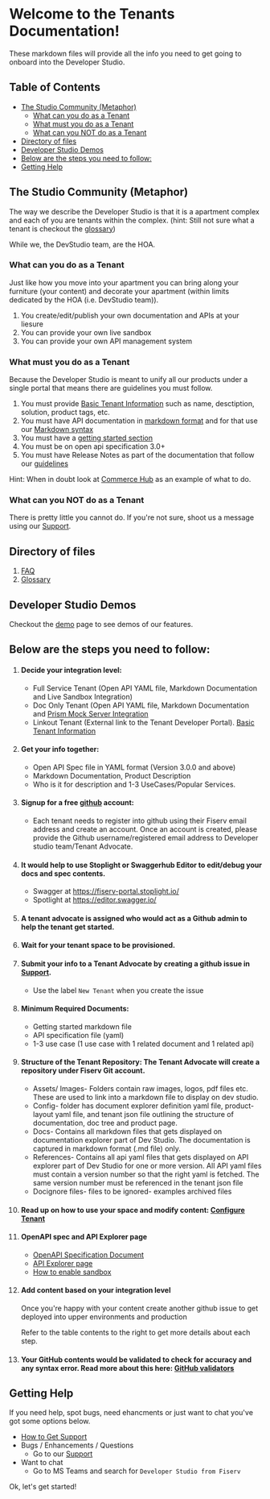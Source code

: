 # Welcome to the Tenants Documentation!

These markdown files will provide all the info you need to get going to onboard into the Developer Studio.

## Table of Contents
  - [The Studio Community (Metaphor)](#the-studio-community-metaphor)
    - [What can you do as a Tenant](#what-can-you-do-as-a-tenant)
    - [What must you do as a Tenant](#what-must-you-do-as-a-tenant)
    - [What can you NOT do as a Tenant](#what-can-you-not-do-as-a-tenant)
  - [Directory of files](#directory-of-files)
  - [Developer Studio Demos](#developer-studio-demos)
  - [Below are the steps you need to follow:](#below-are-the-steps-you-need-to-follow)
  - [Getting Help](#getting-help)
  
## The Studio Community (Metaphor)

The way we describe the Developer Studio is that it is a apartment complex and each of you are tenants within the complex.  (hint: Still not sure what a tenant is checkout the [glossary](./glossary.md))

While we, the DevStudio team, are the HOA.

### What can you do as a Tenant
Just like how you move into your apartment you can bring along your furniture (your content) and decorate your apartment (within limits dedicated by the HOA (i.e. DevStudio team)).

1. You create/edit/publish your own documentation and APIs at your liesure
2. You can provide your own live sandbox
3. You can provide your own API management system

### What must you do as a Tenant
Because the Developer Studio is meant to unify all our products under a single portal that means there are guidelines you must follow.

1. You must provide [Basic Tenant Information](./tenant-basics.md) such as name, desctiption, solution, product tags, etc.
2. You must have API documentation in [markdown format](https://www.markdownguide.org/basic-syntax/) and for that use our [Markdown syntax](https://developer.fiserv.com/support/docs/?path=docs/md/extended-syntax.md)
3. You must have a [getting started section](./getting-started-template.md)
4. You must be on open api specification 3.0+
5. You must have Release Notes as part of the documentation that follow our [guidelines](./release-notes-guidelines.md)

Hint: When in doubt look at [Commerce Hub](https://developer.fiserv.com/product/CommerceHub) as an example of what to do.

### What can you NOT do as a Tenant
There is pretty little you cannot do.  If you're not sure, shoot us a message using our [Support](https://github.com/fiserv/support/issues).

## Directory of files
1. [FAQ](./faq.md)
2. [Glossary](./glossary.md)

## Developer Studio Demos
Checkout the [demo](./demo.md) page to see demos of our features.

## Below are the steps you need to follow:

1. #### Decide your integration level:
    * Full Service Tenant (Open API YAML file, Markdown Documentation and Live Sandbox Integration)
    * Doc Only Tenant (Open API YAML file, Markdown Documentation and [Prism Mock Server Integration](./enable-sandbox.md)
    * Linkout Tenant (External link to the Tenant Developer  Portal). [Basic Tenant Information](./tenant-basics.md)

3. #### Get your info together: 
    * Open API Spec file in YAML format (Version 3.0.0 and above)
    * Markdown Documentation, Product Description
    * Who is it for description and 1-3 UseCases/Popular Services.

5. #### Signup for a free [github](https://github.com) account:
    * Each tenant needs to register into github using their Fiserv email address and create an account. Once an account is created, please provide the Github username/registered email address to Developer studio team/Tenant Advocate.

7. #### It would help to use Stoplight or Swaggerhub Editor to edit/debug your docs and spec contents.
     * Swagger at https://fiserv-portal.stoplight.io/
     * Spotlight at https://editor.swagger.io/
     
5. #### A tenant advocate is assigned who would act as a Github admin to help the tenant get started. 

7. #### Wait for your tenant space to be provisioned.

9. #### Submit your info to a Tenant Advocate by creating a github issue in [Support](https://bit.ly/DSonboard). 
    * Use the label `New Tenant` when you create the issue
1.  #### Minimum Required Documents: 
    * Getting started markdown file
    * API specification file (yaml)
    * 1-3 use case (1 use case with 1 related document and 1 related api)
    
2.  #### Structure of the Tenant Repository: The Tenant Advocate will create a repository under Fiserv Git account.    
    * Assets/ Images- Folders contain raw images, logos, pdf files etc. These are used to link into a markdown file to display on dev studio.
    * Config- folder has document explorer definition yaml file, product-layout yaml file, and tenant json file outlining the structure of documentation, doc tree and product page.
    * Docs- Contains all markdown files that gets displayed on documentation explorer part of Dev Studio. The documentation is captured in markdown format (.md file) only.
    * References- Contains all api yaml files that gets displayed on API explorer part of Dev Studio for one or more version. All API yaml files must contain a version number so that the right yaml is fetched. The same version number must be referenced in the tenant json file
    * Docignore files- files to be ignored- examples archived files
    
3.  #### Read up on how to use your space and modify content: [Configure Tenant](./configure-tenant.md)

4.  #### OpenAPI spec and API Explorer page
    * [OpenAPI Specification Document](https://swagger.io/specification/)
    * [API Explorer page](./api-explorer.md)
    * [How to enable sandbox](./enable-sandbox.md)

5.  #### Add content based on your integration level

    Once you're happy with your content create another github issue to get deployed into upper environments and production

    Refer to the table contents to the right to get more details about each step.
    
6.  #### Your GitHub contents would be validated to check for accuracy and any syntax error. Read more about this here: [GitHub validators](./validator/studio-validators.md)

## Getting Help
If you need help, spot bugs, need ehancments or just want to chat you've got some options below.

- [How to Get Support](./get-support.md)
- Bugs / Enhancements / Questions
  - Go to our [Support](https://github.com/fiserv/support/issues)
- Want to chat
  - Go to MS Teams and search for `Developer Studio from Fiserv`

Ok, let's get started!
